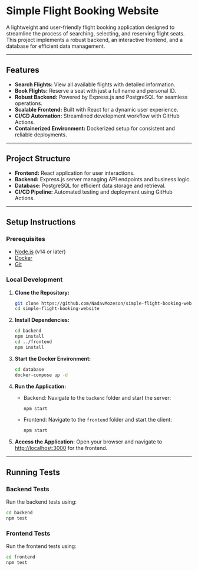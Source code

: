 # Simple Flight Booking Website

A lightweight and user-friendly flight booking application designed to streamline the process of searching, selecting, and reserving flight seats. This project implements a robust backend, an interactive frontend, and a database for efficient data management.

---

## Features

- **Search Flights:** View all available flights with detailed information.
- **Book Flights:** Reserve a seat with just a full name and personal ID.
- **Robust Backend:** Powered by Express.js and PostgreSQL for seamless operations.
- **Scalable Frontend:** Built with React for a dynamic user experience.
- **CI/CD Automation:** Streamlined development workflow with GitHub Actions.
- **Containerized Environment:** Dockerized setup for consistent and reliable deployments.

---

## Project Structure

- **Frontend:** React application for user interactions.
- **Backend:** Express.js server managing API endpoints and business logic.
- **Database:** PostgreSQL for efficient data storage and retrieval.
- **CI/CD Pipeline:** Automated testing and deployment using GitHub Actions.

---

## Setup Instructions

### Prerequisites
- [Node.js](https://nodejs.org/) (v14 or later)
- [Docker](https://www.docker.com/)
- [Git](https://git-scm.com/)

### Local Development

1. **Clone the Repository:**
   ```bash
   git clone https://github.com/NadavMozeson/simple-flight-booking-website.git
   cd simple-flight-booking-website
   ```

2. **Install Dependencies:**
   ```bash
   cd backend
   npm install
   cd ../frontend
   npm install
   ```

3. **Start the Docker Environment:**
   ```bash
   cd database
   docker-compose up -d
   ```

4. **Run the Application:**
   - Backend: Navigate to the `backend` folder and start the server:
     ```bash
     npm start
     ```
   - Frontend: Navigate to the `frontend` folder and start the client:
     ```bash
     npm start
     ```

5. **Access the Application:**
   Open your browser and navigate to [http://localhost:3000](http://localhost:3000) for the frontend.

---

## Running Tests

### Backend Tests
Run the backend tests using:
```bash
cd backend
npm test
```

### Frontend Tests
Run the frontend tests using:
```bash
cd frontend
npm test
```

